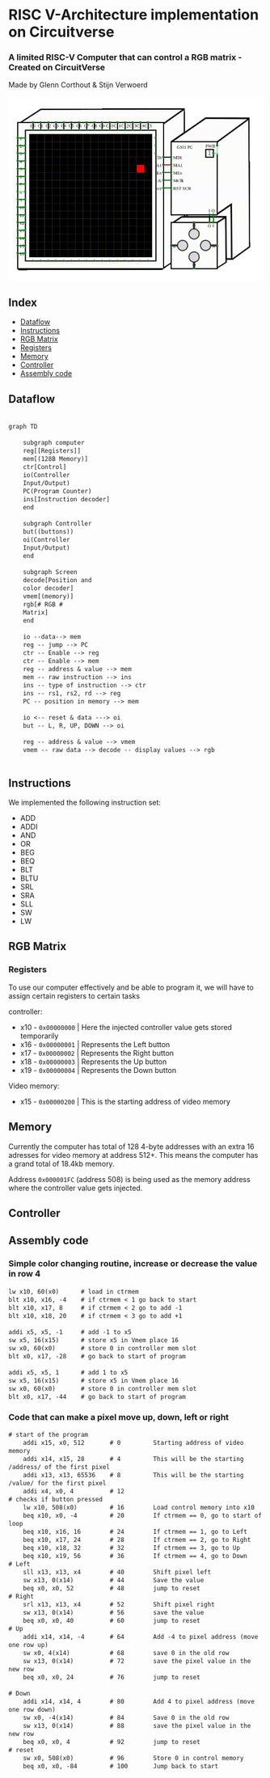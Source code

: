 # RISC V-Architecture implementation on Circuitverse
### A limited RISC-V Computer that can control a RGB matrix - Created on CircuitVerse
Made by Glenn Corthout & Stijn Verwoerd 

![alt text](GS01_T.gif)


## Index

* [Dataflow](#dataflow "Goto Dataflow")
* [Instructions](#instructions "Goto Instructions")
* [RGB Matrix](#rgbmatrix "Goto RGB Matrix")
* [Registers](#registers "Goto Registers")
* [Memory](#memory "Goto Memory")
* [Controller](#controller "Goto Controller")
* [Assembly code](#assembly "Goto Assembly code")


## Dataflow <a id="dataflow"></a>
```mermaid

graph TD

    subgraph computer
    reg[[Registers]]
    mem[(128B Memory)]
    ctr[Control]
    io(Controller 
    Input/Output)
    PC(Program Counter)
    ins[Instruction decoder]
    end

    subgraph Controller
    but((buttons))
    oi(Controller
    Input/Output)
    end

    subgraph Screen
    decode[Position and
    color decoder]    
    vmem[(memory)]
    rgb[# RGB #
    Matrix]
    end

    io --data--> mem
    reg -- jump --> PC
    ctr -- Enable --> reg
    ctr -- Enable --> mem
    reg -- address & value --> mem
    mem -- raw instruction --> ins
    ins -- type of instruction --> ctr
    ins -- rs1, rs2, rd --> reg
    PC -- position in memory --> mem

    io <-- reset & data ---> oi
    but -- L, R, UP, DOWN --> oi

    reg -- address & value --> vmem
    vmem -- raw data --> decode -- display values --> rgb


```

## Instructions <a id="instructions"></a>

We implemented the following instruction set:

* ADD
* ADDI
* AND
* OR
* BEG
* BEQ
* BLT
* BLTU
* SRL
* SRA
* SLL
* SW
* LW

## RGB Matrix <a id="rgbmatrix"></a>



### Registers <a id="registers"></a>


To use our computer effectively and be able to program it, we will have to assign certain registers to certain tasks

controller:
* x10 - ```0x00000000``` | Here the injected controller value gets stored temporarily
* x16 - ```0x00000001``` | Represents the Left button
* x17 - ```0x00000002``` | Represents the Right button
* x18 - ```0x00000003``` | Represents the Up button
* x19 - ```0x00000004``` | Represents the Down button

Video memory:
* x15 - ```0x00000200``` | This is the starting address of video memory

## Memory <a id="memory"></a>

Currently the computer has total of 128 4-byte addresses with an extra 16 adresses for video memory at address 512+.
This means the computer has a grand total of 18.4kb memory.

Address ```0x000001FC``` (address 508) is being used as the memory address where the controller value gets injected.

## Controller <a id="controller"></a>

## Assembly code <a id="assembly"></a>

### Simple color changing routine, increase or decrease the value in row 4
```t
lw x10, 60(x0)      # load in ctrmem
blt x10, x16, -4    # if ctrmem < 1 go back to start
blt x10, x17, 8     # if ctrmem < 2 go to add -1
blt x10, x18, 20    # if ctrmem < 3 go to add +1

addi x5, x5, -1     # add -1 to x5
sw x5, 16(x15)      # store x5 in Vmem place 16
sw x0, 60(x0)       # store 0 in controller mem slot
blt x0, x17, -28    # go back to start of program

addi x5, x5, 1      # add 1 to x5
sw x5, 16(x15)      # store x5 in Vmem place 16
sw x0, 60(x0)       # store 0 in controller mem slot
blt x0, x17, -44    # go back to start of program
```

### Code that can make a pixel move up, down, left or right

```t
# start of the program
    addi x15, x0, 512       # 0         Starting address of video memory
    addi x14, x15, 28       # 4         This will be the starting /address/ of the first pixel
    addi x13, x13, 65536    # 8         This will be the starting /value/ for the first pixel
    addi x4, x0, 4          # 12
# checks if button pressed
    lw x10, 508(x0)         # 16        Load control memory into x10
    beq x10, x0, -4         # 20        If ctrmem == 0, go to start of loop
    beq x10, x16, 16        # 24        If ctrmem == 1, go to Left
    beq x10, x17, 24        # 28        If ctrmem == 2, go to Right
    beq x10, x18, 32        # 32        If ctrmem == 3, go to Up
    beq x10, x19, 56        # 36        If ctrmem == 4, go to Down
# Left    
    sll x13, x13, x4        # 40        Shift pixel left
    sw x13, 0(x14)          # 44        Save the value
    beq x0, x0, 52          # 48        jump to reset
# Right   
    srl x13, x13, x4        # 52        Shift pixel right
    sw x13, 0(x14)          # 56        save the value
    beq x0, x0, 40          # 60        jump to reset
# Up   
    addi x14, x14, -4       # 64        Add -4 to pixel address (move one row up)
    sw x0, 4(x14)           # 68        save 0 in the old row
    sw x13, 0(x14)          # 72        save the pixel value in the new row
    beq x0, x0, 24          # 76        jump to reset

# Down          
    addi x14, x14, 4        # 80        Add 4 to pixel address (move one row down)
    sw x0, -4(x14)          # 84        Save 0 in the old row
    sw x13, 0(x14)          # 88        save the pixel value in the new row
    beq x0, x0, 4           # 92        jump to reset
# reset 
    sw x0, 508(x0)          # 96        Store 0 in control memory
    beq x0, x0, -84         # 100       Jump back to start
```